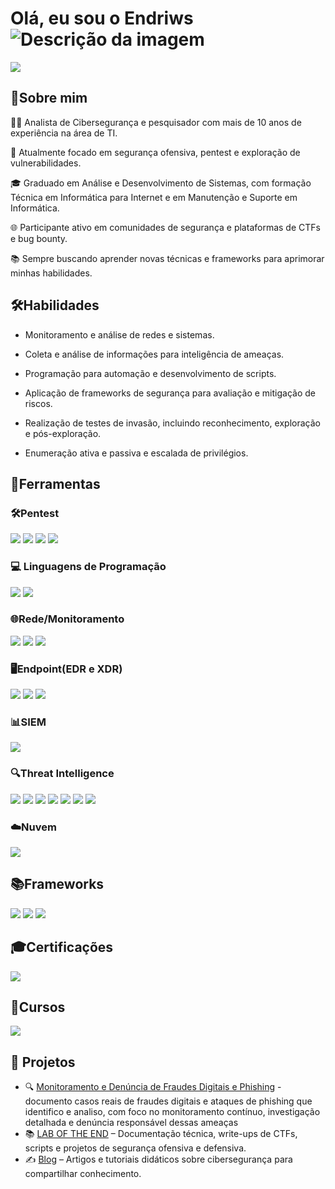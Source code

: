 # Olá, eu sou o Endriws                               ![Descrição da imagem](https://tryhackme-badges.s3.amazonaws.com/END404.png?update=1)

<a href="https://www.linkedin.com/in/endriws-silva-879a68256/"><img src="https://img.shields.io/badge/-LinkedIn-0072b1?&style=for-the-badge&logo=linkedin&logoColor=white" /></a>

## 📝Sobre mim

🕵️‍♂️ Analista de Cibersegurança e pesquisador com mais de 10 anos de experiência na área de TI.

🐞 Atualmente focado em segurança ofensiva, pentest e exploração de vulnerabilidades.

🎓 Graduado em Análise e Desenvolvimento de Sistemas, com formação Técnica em Informática para Internet e em Manutenção e Suporte em Informática.

🌐 Participante ativo em comunidades de segurança e plataformas de CTFs e bug bounty.

📚 Sempre buscando aprender novas técnicas e frameworks para aprimorar minhas habilidades.



## 🛠️Habilidades

- Monitoramento e análise de redes e sistemas.

- Coleta e análise de informações para inteligência de ameaças.

- Programação para automação e desenvolvimento de scripts.

- Aplicação de frameworks de segurança para avaliação e mitigação de riscos.

- Realização de testes de invasão, incluindo reconhecimento, exploração e pós-exploração.

- Enumeração ativa e passiva e escalada de privilégios.

## 🧰Ferramentas

### 🛠️Pentest

<div>
<img src="https://img.shields.io/badge/-Metasploit-DB0000?&style=for-the-badge&logo=metasploit&logoColor=white" />
<img src="https://img.shields.io/badge/-Meterpreter-0078D7?&style=for-the-badge&logo=windows&logoColor=white" />
<img src="https://img.shields.io/badge/-Nmap-FD4F00?&style=for-the-badge&logo=nmap&logoColor=white" />
<img src="https://img.shields.io/badge/-BurpSuite-EB5424?&style=for-the-badge&logo=burpsuite&logoColor=white" />
</div>

### 💻 Linguagens de Programação

<div>
  <img src="https://img.shields.io/badge/-Python-3776AB?&style=for-the-badge&logo=python&logoColor=white" />
  <img src="https://img.shields.io/badge/-Shell_Script-121011?&style=for-the-badge&logo=gnu-bash&logoColor=white" />
</div>

### 🌐Rede/Monitoramento
<div>
    <img src="https://img.shields.io/badge/-Zabbix-D70040?&style=for-the-badge&logo=Zabbix&logoColor=white" />
    <img src="https://img.shields.io/badge/-Grafana-F58025?&style=for-the-badge&logo=Grafana&logoColor=white" />
    <img src="https://img.shields.io/badge/-Wireshark-1679A7?&style=for-the-badge&logo=Wireshark&logoColor=white" />
</div>

### 🖥️Endpoint(EDR e XDR)
<div>
    <img src="https://img.shields.io/badge/-Cisco_Secure_Endpoint-1BA0D7?style=for-the-badge&logo=Cisco&logoColor=white" />
    <img src="https://img.shields.io/badge/-Cisco_SecureX-1BA0D7?style=for-the-badge&logo=Cisco&logoColor=white" />
    <img src="https://img.shields.io/badge/-Microsoft_Defender_for_Endpoint-00A4EF?&style=for-the-badge&logo=Microsoft&logoColor=white" />
</div>

### 📊SIEM
<div>
    <img src="https://img.shields.io/badge/-Wazuh-4B8BBE?&style=for-the-badge&logo=wazuh&logoColor=white" />
</div>

### 🔍Threat Intelligence

<div>
<img src="https://img.shields.io/badge/-VirusTotal-4CB8FF?&style=for-the-badge&logo=virustotal&logoColor=white" />
<img src="https://img.shields.io/badge/-Any.Run-FF4500?&style=for-the-badge&logo=anydesk&logoColor=white" />
<img src="https://img.shields.io/badge/-MISP-1E90FF?&style=for-the-badge&logo=mozilla&logoColor=white" />
<img src="https://img.shields.io/badge/-Shodan-000000?&style=for-the-badge&logo=mozilla&logoColor=white" />
<img src="https://img.shields.io/badge/-Hybrid%20Analysis-FF0000?&style=for-the-badge&logo=mozilla&logoColor=white" />
<img src="https://img.shields.io/badge/-AbuseIPDB-FF6600?&style=for-the-badge&logo=abuseipdb&logoColor=white" />
<img src="https://img.shields.io/badge/-Censys-0052CC?&style=for-the-badge&logo=censys&logoColor=white" />
</div>

### ☁️Nuvem
<div>
    <img src="https://img.shields.io/badge/Azure-0078D4?style=for-the-badge&logo=microsoft-azure&logoColor=white" />
</div>



## 📚Frameworks

<div>
    <img src="https://img.shields.io/badge/-ISO%2027001-003D6B?&style=for-the-badge" />
    <img src="https://img.shields.io/badge/-NIST-003366?&style=for-the-badge&logo=usps&logoColor=white" />
    <img src="https://img.shields.io/badge/-MITRE--ATT%26CK-000000?&style=for-the-badge&logo=blackberry&logoColor=white" />

    
</div>

## 🎓Certificações

<div>
    <img src="https://img.shields.io/badge/-eJPTv2-800080?&style=for-the-badge&logo=hackthebox&logoColor=white" />
    


</div>

## 📖Cursos
<div>
    <img src="https://img.shields.io/badge/-Penetration%20Testing%20Student%20%5BINE%5D-FF5722?&style=for-the-badge&logo=securityscorecard&logoColor=white" />


    

</div>

## 🚀 Projetos
- 🔍 [Monitoramento e Denúncia de Fraudes Digitais e Phishing](https://endriws.gitbook.io/lab-of-the-end/projetos/fraudes-digitais-e-phishing) - documento casos reais de fraudes digitais e ataques de phishing que identifico e analiso, com foco no monitoramento contínuo, investigação detalhada e denúncia responsável dessas ameaças
- 📚 [LAB OF THE END](https://endriws.gitbook.io/lab-of-the-end) – Documentação técnica, write-ups de CTFs, scripts e projetos de segurança ofensiva e defensiva.  
- ✍️ [Blog](https://medium.com/@endriws) – Artigos e tutoriais didáticos sobre cibersegurança para compartilhar conhecimento.
